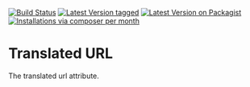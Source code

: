 [![Build Status](https://github.com/MetaModels/attribute_translatedurl/actions/workflows/diagnostics.yml/badge.svg)](https://github.com/MetaModels/attribute_translatedurl/actions)
[![Latest Version tagged](http://img.shields.io/github/tag/MetaModels/attribute_translatedurl.svg)](https://github.com/MetaModels/attribute_translatedurl/tags)
[![Latest Version on Packagist](http://img.shields.io/packagist/v/MetaModels/attribute_translatedurl.svg)](https://packagist.org/packages/MetaModels/attribute_translatedurl)
[![Installations via composer per month](http://img.shields.io/packagist/dm/MetaModels/attribute_translatedurl.svg)](https://packagist.org/packages/MetaModels/attribute_translatedurl)

Translated URL
==============

The translated url attribute.
